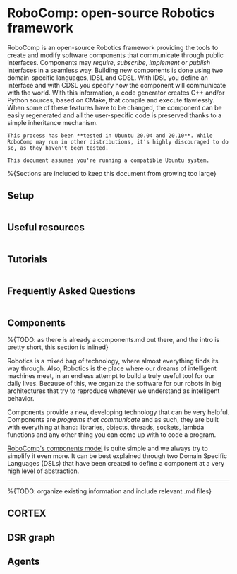 RoboComp: open-source Robotics framework
=========================================

RoboComp is an open-source Robotics framework providing the tools to create and modify software components that communicate through public interfaces. Components may *require*, *subscribe*, *implement* or *publish*
interfaces in a seamless way. Building new components is done using two domain-specific languages, IDSL and CDSL. With IDSL you define an interface and with CDSL you specify how the component will communicate with the world. With this information, a code generator creates C++ and/or Python sources, based on CMake, that compile and execute flawlessly. When some of these features have to be changed, the component can be easily regenerated and all the user-specific code is preserved thanks to a simple inheritance mechanism.

```{note}
This process has been **tested in Ubuntu 20.04 and 20.10**. While RoboComp may run in other distributions, it's highly discouraged to do so, as they haven't been tested.

This document assumes you're running a compatible Ubuntu system.
```

%{Sections are included to keep this document from growing too large}

Setup
------

```{include} Setup.md
```

Useful resources
-----------------

```{include} Resources.md
```

Tutorials
----------

```{include} Tutorials.md
```

Frequently Asked Questions
---------------------------

```{include} FAQ.md
```

Components
-----------

%{TODO: as there is already a components.md out there, and the intro is pretty short, this section is inlined}

Robotics is a mixed bag of technology, where almost everything finds its way through. Also, Robotics is the place where our dreams of intelligent machines meet, in an endless attempt to build a truly useful tool for our daily lives. Because of this, we organize the software for our robots in big architectures that try to reproduce whatever we understand as intelligent behavior.

Components provide a new, developing technology that can be very helpful. Components are *programs that communicate* and as such, they are built with everything at hand: libraries, objects, threads, sockets, lambda functions and any other thing you can come up with to code a program. 

[RoboComp's components model](components.md) is quite simple and we always try to simplify it even more. It can be best explained through two Domain Specific Languages (DSLs) that have been created to define a component at a very high level of abstraction.

---

%{TODO: organize existing information and include relevant .md files}

CORTEX
-------

DSR graph
----------

Agents
-------